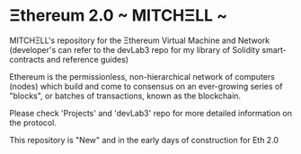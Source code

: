 # Ξthereum 2.0  ~ MITCHΞLL ~

MITCHΞLL's repository for the Ξthereum Virtual Machine and Network
(developer's can refer to the devLab3 repo for my library of Solidity smart-contracts and reference guides)

Ethereum is the permissionless, non-hierarchical network of computers (nodes) which build and come to consensus on an ever-growing series of "blocks", or batches of transactions, known as the blockchain. 

Please check 'Projects' and 'devLab3' repo for more detailed information on the protocol.

This repository is "New" and in the early days of construction for Eth 2.0
